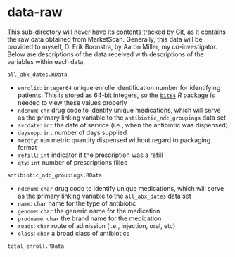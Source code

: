 # data-raw

This sub-directory will never have its contents tracked by Git, as it contains the raw data obtained from MarketScan. Generally, this data will be provided to myself, D. Erik Boonstra, by Aaron Miller, my co-investigator. Below are descriptions of the data received with descriptions of the variables within each data.

`all_abx_dates.RData`

- `enrolid`: `integer64` unique enrolle identification number for identifying patients. This is stored as 64-bit integers, so the [`bit64`](https://cran.r-project.org/web/packages/bit64/index.html) *R* package is needed to view these values properly
- `ndcnum`: `chr` drug code to identify unique medications, which will serve as the primary linking variable to the `antibiotic_ndc_groupings` data set
- `svcdate`: `int` the date of service (i.e., when the antibiotic was dispensed)
- `daysupp`: `int` number of days supplied
- `metqty`: `num` metric quantity dispensed without regard to packaging format
- `refill`: `int` indicator if the prescription was a refill
- `qty`: `int` number of prescriptions filled

`antibiotic_ndc_groupings.RData`

- `ndcnum`: `char` drug code to identify unique medications, which will serve as the primary linking variable to the `all_abx_dates` data set
- `name`: `char` name for the type of antibiotic
- `gennme`: `char` the generic name for the medication
- `prodname`: `char` the brand name for the medication
- `roads`: `char` route of admission (i.e., injection, oral, etc)
- `class`: `char` a broad class of antibiotics

`total_enroll.RData`